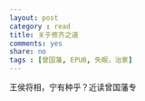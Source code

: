 ```yaml
---
layout: post 
category : read
title: 关于修齐之道
comments: yes
share: no
tags : [曾国藩, EPUB, 失眠，治家]
---
```


王侯将相，宁有种乎？近读曾国藩专

